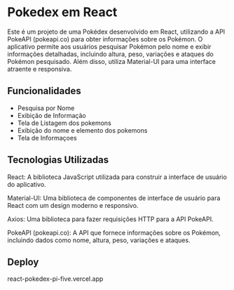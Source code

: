 
# Pokedex em React

Este é um projeto de uma Pokédex desenvolvido em React, utilizando a API PokeAPI (pokeapi.co) para obter informações sobre os Pokémon. O aplicativo permite aos usuários pesquisar Pokémon pelo nome e exibir informações detalhadas, incluindo altura, peso, variações e ataques do Pokémon pesquisado. Além disso, utiliza Material-UI para uma interface atraente e responsiva.



## Funcionalidades

- Pesquisa por Nome
- Exibição de Informação
- Tela de Listagem dos pokemons
- Exibição do nome e elemento dos pokemons
- Tela de Informaçoes







## Tecnologias Utilizadas

React: A biblioteca JavaScript utilizada para construir a interface de usuário do aplicativo.

Material-UI: Uma biblioteca de componentes de interface de usuário para React com um design moderno e responsivo.

Axios: Uma biblioteca para fazer requisições HTTP para a API PokeAPI.

PokeAPI (pokeapi.co): A API que fornece informações sobre os Pokémon, incluindo dados como nome, altura, peso, variações e ataques.
## Deploy

react-pokedex-pi-five.vercel.app

